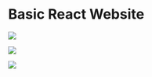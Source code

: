 # Basic React Website

![](https://i.ibb.co/cXqnjhF/image.png)

![](https://i.ibb.co/HF9M0vZ/image.png)

![](https://i.ibb.co/1JywW0h/image.png)
